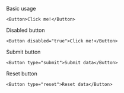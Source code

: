 Basic usage

```
<Button>Click me!</Button>
```

Disabled button

```
<Button disabled="true">Click me!</Button>
```

Submit button

```
<Button type="submit">Submit data</Button>
```

Reset button

```
<Button type="reset">Reset data</Button>
```
